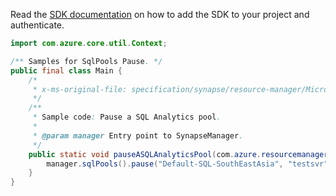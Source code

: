 Read the [SDK documentation](https://github.com/Azure/azure-sdk-for-java/blob/azure-resourcemanager-synapse_1.0.0-beta.5/sdk/synapse/azure-resourcemanager-synapse/README.md) on how to add the SDK to your project and authenticate.

```java
import com.azure.core.util.Context;

/** Samples for SqlPools Pause. */
public final class Main {
    /*
     * x-ms-original-file: specification/synapse/resource-manager/Microsoft.Synapse/stable/2021-06-01/examples/PauseSqlPool.json
     */
    /**
     * Sample code: Pause a SQL Analytics pool.
     *
     * @param manager Entry point to SynapseManager.
     */
    public static void pauseASQLAnalyticsPool(com.azure.resourcemanager.synapse.SynapseManager manager) {
        manager.sqlPools().pause("Default-SQL-SouthEastAsia", "testsvr", "testdwdb", Context.NONE);
    }
}
```
